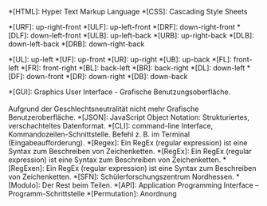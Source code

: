 *[HTML]: Hyper Text Markup Language
*[CSS]: Cascading Style Sheets

*[URF]: up-right-front
*[ULF]: up-left-front
*[DRF]: down-right-front
*[DLF]: down-left-front
*[ULB]: up-left-back
*[URB]: up-right-back
*[DLB]: down-left-back
*[DRB]: down-right-back

*[UL]: up-left
*[UF]: up-front
*[UR]: up-right
*[UB]: up-back
*[FL]: front-left
*[FR]: front-right
*[BL]: back-left
*[BR]: back-right
*[DL]: down-left
*[DF]: down-front
*[DR]: down-right
*[DB]: down-back

*[GUI]: Graphics User Interface - Grafische Benutzungsoberfläche. <br><br>Aufgrund der Geschlechtsneutralität nicht mehr Grafische Benutzeroberfläche.
*[JSON]: JavaScript Object Notation: Strukturiertes, verschachteltes Datenformat.
*[CLI]: command-line Interface, Kommandozeilen-Schnittstelle. Befehl z. B. im Terminal (Eingabeaufforderung).
*[Regex]: Ein RegEx (regular expression) ist eine Syntax zum Beschreiben von Zeichenketten.
*[RegEx]: Ein RegEx (regular expression) ist eine Syntax zum Beschreiben von Zeichenketten.
*[RegExen]: Ein RegEx (regular expression) ist eine Syntax zum Beschreiben von Zeichenketten.
*[SFN]: Schülerforschungszentrum Nordhessen.
*[Modulo]: Der Rest beim Teilen.
*[API]: Application Programming Interface – Programm-Schrittstelle
*[Permutation]: Anordnung
